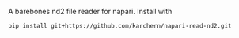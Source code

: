 A barebones nd2 file reader for napari. Install with

    pip install git+https://github.com/karchern/napari-read-nd2.git
